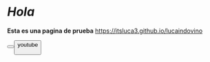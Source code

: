 # _Hola_
**Esta es una pagina de prueba**
https://itsluca3.github.io/lucaindovino

<button><button> youtube
